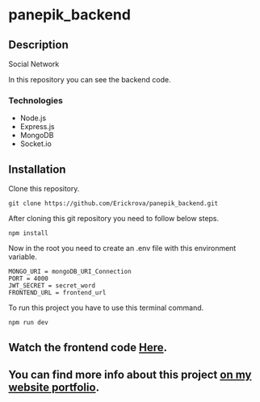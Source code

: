# panepik_backend

## Description

Social Network

In this repository you can see the backend code.

### Technologies
* Node.js
* Express.js
* MongoDB
* Socket.io

## Installation

Clone this repository.

```
git clone https://github.com/Erickrova/panepik_backend.git
```

After cloning this git repository you need to follow below steps.
```
npm install
```
Now in the root you need to create an .env file with this environment variable.

```
MONGO_URI = mongoDB_URI_Connection
PORT = 4000
JWT_SECRET = secret_word
FRONTEND_URL = frontend_url
```

To run this project you have to use this terminal command.
```
npm run dev
```
## Watch the frontend code [Here](https://github.com/Erickrova/panepik_frontend).

## You can find more info about this project [on my website portfolio](https://erickrv.netlify.app/proyectos/panepik).
